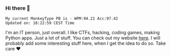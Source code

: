 ### Hi there 👋
<!-- PB START -->
```
My current MonkeyType PB is - WPM:94.21 Acc:97.42
Updated on: 18:22:59 CEST Time
```
<!-- PB END -->
I'm an IT person, just overall. I like CTFs, hacking, coding games, making Python apps. Just a lot of stuff.
You can check out my website [here](https://skill3472.github.io/).
I will probably add some interesting stuff here, when I get the idea to do so. Take care ❤️

